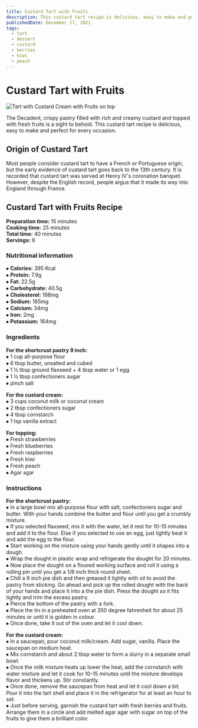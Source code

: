 ```yaml
---
title: Custard Tart with Fruits
description: This custard tart recipe is delicious, easy to make and perfect for every occasion.
publishedDate: December 17, 2021
tags:
  - tart
  - dessert
  - custard
  - berries
  - kiwi
  - peach
---
```


# Custard Tart with Fruits

![Tart with Custard Cream with Fruits on top](/custardberries.jpg "image")

The Decadent, crispy pastry filled with rich and creamy custard and topped with fresh fruits is a sight to behold. This custard tart recipe is delicious, easy to make and perfect for every occasion.

## Origin of Custard Tart

Most people consider custard tart to have a French or Portuguese origin, but the early evidence of custard tart goes back to the 13th century. It is recorded that custard tart was served at Henry IV&#39;s coronation banquet. However, despite the English record, people argue that it made its way into England through France.

## Custard Tart with Fruits Recipe

**Preparation time:** 15 minutes  
**Cooking time:** 25 minutes  
**Total time:** 40 minutes  
**Servings:** 6

### Nutritional information

⦁ **Calories:** 395 Kcal  
⦁ **Protein:** 7.9g  
⦁ **Fat:** 22.5g  
⦁ **Carbohydrate:** 40.5g  
⦁ **Cholesterol:** 198mg  
⦁ **Sodium:** 165mg  
⦁ **Calcium:** 34mg  
⦁ **Iron:** 2mg  
⦁ **Potassium:** 164mg

### Ingredients

**For the shortcrust pastry 9 inch:**  
⦁ 1 cup all-purpose flour  
⦁ 6 tbsp butter, unsalted and cubed  
⦁ 1 ½ tbsp ground flaxseed + 4 tbsp water or 1 egg  
⦁ 1 ½ tbsp confectioners sugar  
⦁ pinch salt

**For the custard cream:**  
⦁ 3 cups coconut milk or coconut cream  
⦁ 2 tbsp confectioners sugar  
⦁ 4 tbsp cornstarch  
⦁ 1 tsp vanilla extract

**For topping:**  
⦁ Fresh strawberries  
⦁ Fresh blueberries  
⦁ Fresh raspberries  
⦁ Fresh kiwi  
⦁ Fresh peach  
⦁ Agar agar

### Instructions

**For the shortcrust pastry:**  
⦁ In a large bowl mix all-purpose flour with salt, confectioners sugar and butter. With your hands combine the butter and flour until you get a crumbly mixture.  
⦁ If you selected flaxseed, mix it with the water, let it rest for 10-15 minutes and add it to the flour. Else if you selected to use an egg, just lightly beat it and add the egg to the flour.  
⦁ Start working on the mixture using your hands gently until it shapes into a dough.  
⦁ Wrap the dought in plastic wrap and refrigerate the dought for 20 minutes.  
⦁ Now place the dought on a floured working surface and roll it using a rolling pin until you get a 1/8 inch thick round sheet.  
⦁ Chill a 9 inch pie dish and then greased it lightly with oil to avoid the pastry from sticking. Go ahead and pick up the rolled dought with the back of your hands and place it into a the pie dish. Press the dought so it fits tightly and trim the excess pastry.  
⦁ Pierce the bottom of the pastry with a fork.  
⦁ Place the tin in a preheated oven at 350 degree fahrenheit for about 25 minutes or until it is golden in colour.  
⦁ Once done, take it out of the oven and let it cool down.

**For the custard cream:**  
⦁ In a saucepan, pour coconut milk/cream. Add sugar, vanilla. Place the saucepan on medium heat.  
⦁ Mix cornstarch and about 2 tbsp water to form a slurry in a separate small bowl.  
⦁ Once the milk mixture heats up lower the heat, add the cornstarch with water mixture and let it cook for 10-15 minutes until the mixture develops flavor and thickens up. Stir constantly.  
⦁ Once done, remove the saucepan from heat and let it cool down a bit. Pour it into the tart shell and place it in the refrigerator for at least an hour to set.  
⦁ Just before serving, garnish the custard tart with fresh berries and fruits. Arrange them in a circle and add melted agar agar with sugar on top of the fruits to give them a brilliant color.
